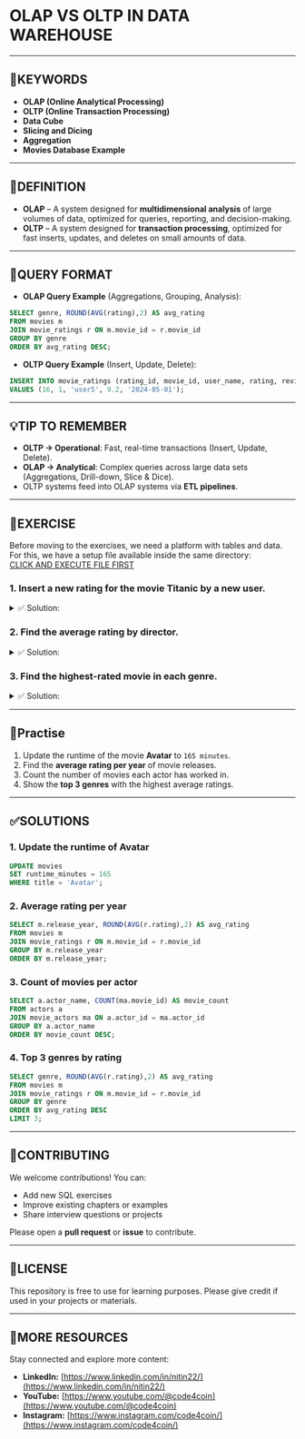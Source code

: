 # OLAP VS OLTP IN DATA WAREHOUSE

---
## 🔑KEYWORDS
- **OLAP (Online Analytical Processing)**
- **OLTP (Online Transaction Processing)**
- **Data Cube**
- **Slicing and Dicing**
- **Aggregation**
- **Movies Database Example**

---
## 📖DEFINITION
- **OLAP** – A system designed for **multidimensional analysis** of large volumes of data, optimized for queries, reporting, and decision-making.  
- **OLTP** – A system designed for **transaction processing**, optimized for fast inserts, updates, and deletes on small amounts of data.  

---
## 🧱QUERY FORMAT
- **OLAP Query Example** (Aggregations, Grouping, Analysis):  
```sql
SELECT genre, ROUND(AVG(rating),2) AS avg_rating
FROM movies m
JOIN movie_ratings r ON m.movie_id = r.movie_id
GROUP BY genre
ORDER BY avg_rating DESC;
```

- **OLTP Query Example** (Insert, Update, Delete):  
```sql
INSERT INTO movie_ratings (rating_id, movie_id, user_name, rating, review_date)
VALUES (16, 1, 'user5', 9.2, '2024-05-01');
```

---
## 💡TIP TO REMEMBER
- **OLTP → Operational**: Fast, real-time transactions (Insert, Update, Delete).  
- **OLAP → Analytical**: Complex queries across large data sets (Aggregations, Drill-down, Slice & Dice).  
- OLTP systems feed into OLAP systems via **ETL pipelines**.  

---
## 💪EXERCISE
Before moving to the exercises, we need a platform with tables and data.  
For this, we have a setup file available inside the same directory:  
[CLICK AND EXECUTE FILE FIRST](https://github.com/code4coin/001-SQL-Structured-Query-Language-/blob/main/001%20SQL%20FOR%20DATA%20ENGINEERS/002%20SAMPLE%20DATA/001%20MOVIE%20DATA.md)  

### 1. Insert a new rating for the movie **Titanic** by a new user.  
<details>
  <summary>✅ Solution:</summary>
  
```sql
INSERT INTO movie_ratings (rating_id, movie_id, user_name, rating, review_date)
VALUES (18, 11, 'user7', 9.1, '2024-05-05');
```
</details>

### 2. Find the **average rating by director**.  
<details>
  <summary>✅ Solution:</summary>
  
```sql
SELECT d.director_name, ROUND(AVG(r.rating),2) AS avg_rating
FROM directors d
JOIN movies m ON d.director_id = m.director_id
JOIN movie_ratings r ON m.movie_id = r.movie_id
GROUP BY d.director_name
ORDER BY avg_rating DESC;
```
</details>

### 3. Find the **highest-rated movie in each genre**.  
<details>
  <summary>✅ Solution:</summary>
  
```sql
SELECT genre, title, MAX(avg_rating) AS top_rating
FROM (
    SELECT m.genre, m.title, ROUND(AVG(r.rating),2) AS avg_rating
    FROM movies m
    JOIN movie_ratings r ON m.movie_id = r.movie_id
    GROUP BY m.genre, m.title
) sub
GROUP BY genre, title
ORDER BY top_rating DESC;
```
</details>

---
## 🧠Practise
1. Update the runtime of the movie **Avatar** to `165 minutes`.  
2. Find the **average rating per year** of movie releases.  
3. Count the number of movies each actor has worked in.  
4. Show the **top 3 genres** with the highest average ratings.  

---
## ✅SOLUTIONS
### 1. Update the runtime of Avatar  
```sql
UPDATE movies
SET runtime_minutes = 165
WHERE title = 'Avatar';
```

### 2. Average rating per year  
```sql
SELECT m.release_year, ROUND(AVG(r.rating),2) AS avg_rating
FROM movies m
JOIN movie_ratings r ON m.movie_id = r.movie_id
GROUP BY m.release_year
ORDER BY m.release_year;
```

### 3. Count of movies per actor  
```sql
SELECT a.actor_name, COUNT(ma.movie_id) AS movie_count
FROM actors a
JOIN movie_actors ma ON a.actor_id = ma.actor_id
GROUP BY a.actor_name
ORDER BY movie_count DESC;
```

### 4. Top 3 genres by rating  
```sql
SELECT genre, ROUND(AVG(r.rating),2) AS avg_rating
FROM movies m
JOIN movie_ratings r ON m.movie_id = r.movie_id
GROUP BY genre
ORDER BY avg_rating DESC
LIMIT 3;
```

---
## 🤝**CONTRIBUTING** 

We welcome contributions! You can:
- Add new SQL exercises  
- Improve existing chapters or examples  
- Share interview questions or projects  

Please open a **pull request** or **issue** to contribute.  

---
## 📄**LICENSE** 
This repository is free to use for learning purposes. Please give credit if used in your projects or materials.  

---
## 🔗**MORE RESOURCES** 
Stay connected and explore more content:  
- **LinkedIn:** [https://www.linkedin.com/in/nitin22/](https://www.linkedin.com/in/nitin22/)  
- **YouTube:** [https://www.youtube.com/@code4coin](https://www.youtube.com/@code4coin)  
- **Instagram:** [https://www.instagram.com/code4coin/](https://www.instagram.com/code4coin/)  
